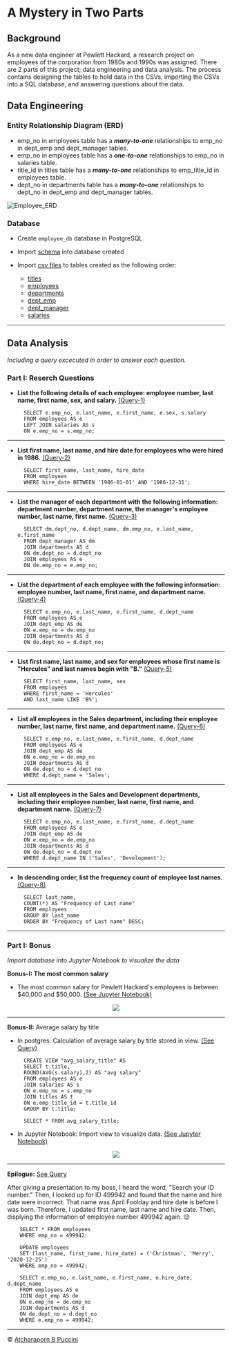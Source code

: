 # A Mystery in Two Parts

## Background

As a new data engineer at Pewlett Hackard, a research project on employees of the corporation from 1980s and 1990s was assigned. There are 2 parts of this project; data engineering and data analysis. The process contains designing the tables to hold data in the CSVs, importing the CSVs into a SQL database, and answering questions about the data. 

## Data Engineering

### Entity Relationship Diagram (ERD)

- emp_no in employees table has a ***many-to-one*** relationships to emp_no in dept_emp and dept_manager tables.
- emp_no in employees table has a ***one-to-one*** relationships to emp_no in salaries table.
- title_id in titles table has a ***many-to-one*** relationships to emp_title_id in employees table.
- dept_no in departments table has a ***many-to-one*** relationships to dept_no in dept_emp and dept_manager tables.


![Employee_ERD](Images/employee_DBD.png)

### Database

- Create `employee_db` database in PostgreSQL 
- Import [schema](EmployeeSQL/employee_schema.sql) into database created
- Import [csv files](Resources) to tables created as the following order:

  * [titles](Resources/titles.csv)
  * [employees](Resources/employees.csv)
  * [departments](Resources/departments.csv)
  * [dept_emp](Resources/dept_emp.csv)
  * [dept_manager](Resources/dept_manager.csv)
  * [salaries](Resources/salaries.csv)

---
## Data Analysis
*Including a query excecuted in order to answer each question.*

### Part I: Reserch Questions
 
- **List the following details of each employee: employee number, last name, first name, sex, and salary.** [(Query-1)](EmployeeSQL/Q1.sql) 


        SELECT e.emp_no, e.last_name, e.first_name, e.sex, s.salary
        FROM employees AS e
        LEFT JOIN salaries AS s
        ON e.emp_no = s.emp_no;


---
- **List first name, last name, and hire date for employees who were hired in 1986.** [(Query-2)](EmployeeSQL/Q2.sql) 


        SELECT first_name, last_name, hire_date
        FROM employees
        WHERE hire_date BETWEEN '1986-01-01' AND '1986-12-31';


---
- **List the manager of each department with the following information: department number, department name, the manager's employee number, last name, first name.** [(Query-3)](EmployeeSQL/Q3.sql)


        SELECT dm.dept_no, d.dept_name, dm.emp_no, e.last_name, e.first_name
        FROM dept_manager AS dm
        JOIN departments AS d 
        ON dm.dept_no = d.dept_no
        JOIN employees AS e 
        ON dm.emp_no = e.emp_no;


---
- **List the department of each employee with the following information: employee number, last name, first name, and department name.** [(Query-4)](EmployeeSQL/Q4.sql)


        SELECT e.emp_no, e.last_name, e.first_name, d.dept_name
        FROM employees AS e
        JOIN dept_emp AS de
        ON e.emp_no = de.emp_no
        JOIN departments AS d
        ON de.dept_no = d.dept_no;


---
- **List first name, last name, and sex for employees whose first name is "Hercules" and last names begin with "B."** [(Query-5)](EmployeeSQL/Q5.sql) 


        SELECT first_name, last_name, sex
        FROM employees 
        WHERE first_name = 'Hercules'
        AND last_name LIKE 'B%';


---
- **List all employees in the Sales department, including their employee number, last name, first name, and department name.** [(Query-6)](EmployeeSQL/Q6.sql) 


        SELECT e.emp_no, e.last_name, e.first_name, d.dept_name
        FROM employees AS e
        JOIN dept_emp AS de
        ON e.emp_no = de.emp_no
        JOIN departments AS d
        ON de.dept_no = d.dept_no
        WHERE d.dept_name = 'Sales';


---
- **List all employees in the Sales and Development departments, including their employee number, last name, first name, and department name.** [(Query-7)](EmployeeSQL/Q7.sql) 


        SELECT e.emp_no, e.last_name, e.first_name, d.dept_name
        FROM employees AS e
        JOIN dept_emp AS de
        ON e.emp_no = de.emp_no
        JOIN departments AS d
        ON de.dept_no = d.dept_no
        WHERE d.dept_name IN ('Sales', 'Development');


---
- **In descending order, list the frequency count of employee last names.** [(Query-8)](EmployeeSQL/Q8.sql) 


        SELECT last_name,
        COUNT(*) AS "Frequency of Last name"
        FROM employees
        GROUP BY last_name
        ORDER BY "Frequency of Last name" DESC;


---
### Part I: Bonus
*Import database into Jupyter Notebook to visualize the data*

**Bonus-I: The most common salary**

- The most common salary for Pewlett Hackard's employees is between $40,000 and $50,000. [(See Jupyter Notebook)](https://nbviewer.jupyter.org/github/abpuccini/sql-challenge/blob/main/Employee_DB.ipynb)

<p align="center">
  <img src="Images/salary_range.png">
</p>

---

**Bonus-II:** Average salary by title

- In postgres: Calculation of average salary by title stored in view. [(See Query)](EmployeeSQL/bonus_q2.sql) 


        CREATE VIEW "avg_salary_title" AS
        SELECT t.title,
        ROUND(AVG(s.salary),2) AS "avg salary"
        FROM employees AS e 
        JOIN salaries AS s
        ON e.emp_no = s.emp_no
        JOIN titles AS t
        ON e.emp_title_id = t.title_id
        GROUP BY t.title;

        SELECT * FROM avg_salary_title;


- In Jupyter Notebook: Import view to visualize data. [(See Jupyter Notebook)](https://nbviewer.jupyter.org/github/abpuccini/sql-challenge/blob/main/Employee_DB.ipynb) 

<p align="center">
  <img src="Images/avg_salary_title.png">
</p>

---

**Epilogue:** [See Query](EmployeeSQL/bonus-epilogue.sql)

After giving a presentation to my boss, I heard the word, "Search your ID number." Then, I looked up for ID 499942 and found that the name and hire date were incorrect. That name was April Foolday and hire date is before I was born. Therefore, I updated first name, last name and hire date. Then, displying the information of employee number 499942 again. :wink:   


        SELECT * FROM employees
        WHERE emp_no = 499942;

        UPDATE employees
        SET (last_name, first_name, hire_date) = ('Christmas', 'Merry', '2020-12-25')
        WHERE emp_no = 499942;

        SELECT e.emp_no, e.last_name, e.first_name, e.hire_date, d.dept_name
        FROM employees AS e
        JOIN dept_emp AS de
        ON e.emp_no = de.emp_no
        JOIN departments AS d
        ON de.dept_no = d.dept_no
        WHERE e.emp_no = 499942;


---
© [Atcharaporn B Puccini](https://www.linkedin.com/in/atcharaporn-puccini-233614118)